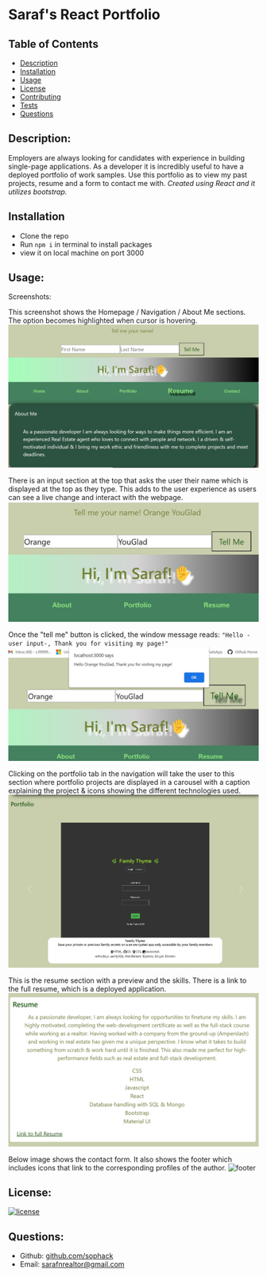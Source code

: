 # Saraf's React Portfolio

## Table of Contents 
- [Description](#description)
- [Installation](#installation)
- [Usage](#usage)
- [License](#license)
- [Contributing](#contributing)
- [Tests](#tests)
- [Questions](#questions)


## Description:
Employers are always looking for candidates with experience in building single-page applications. As a developer it is incredibly useful to have a deployed portfolio of work samples. Use this portfolio as to view my past projects, resume and a form to contact me with. 
*Created using React and it utilizes bootstrap.*

## Installation
- Clone the repo
- Run `npm i` in terminal to install packages
- view it on local machine on port 3000


## Usage:


Screenshots:

This screenshot shows the Homepage / Navigation / About Me sections. The option becomes highlighted when cursor is hovering. 
![homeNav](/src/assets/webPage1.jpg)

There is an input section at the top that asks the user their name which is displayed at the top as they type. This adds to the user experience as users can see a live change and interact with the webpage. 
![noPopUp](/src/assets/webPageNoPop.jpg)

Once the "tell me" button is clicked, the window message reads: `"Hello -user input-, Thank you for visiting my page!"`
![popUp](/src/assets/webPagePop.jpg)

Clicking on the portfolio tab in the navigation will take the user to this section where portfolio projects are displayed in a carousel with a caption explaining the project & icons showing the different technologies used. 
![portfolio](src/assets/webpagePort.jpg)

This is the resume section with a preview and the skills. There is a link to the full resume, which is a deployed application.  
![resume](src/assets/webpageResume.jpg)

Below image shows the contact form. It also shows the footer which includes icons that link to the corresponding profiles of the author. 
![footer](src/assets/webpageFooter.jpg)


## License:
[![license](https://img.shields.io/badge/license-MIT-blue)](https://shields.io)


## Questions:
- Github: [github.com/sophack](https://github.com/sophack)
- Email: sarafnrealtor@gmail.com 